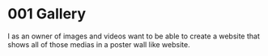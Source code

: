 # 001 Gallery

I as an owner of images and videos want to be able to create a website that shows all of those medias in a poster wall like website.
